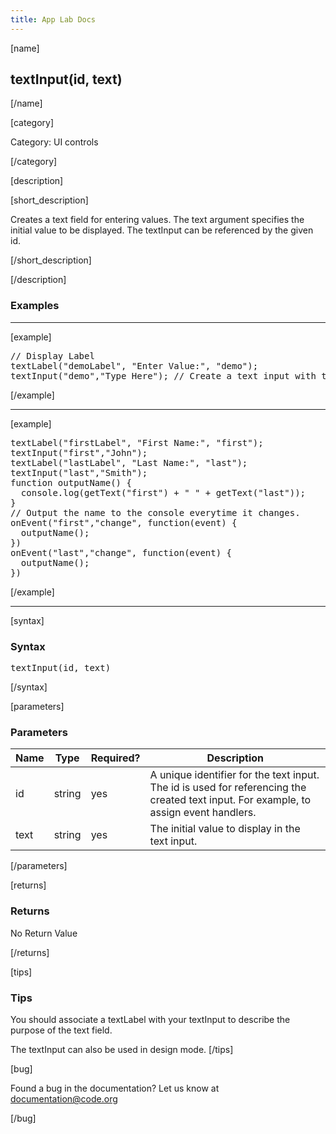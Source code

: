 ```yaml
---
title: App Lab Docs
---
```


[name]

## textInput(id, text)

[/name]


[category]

Category: UI controls

[/category]

[description]

[short_description]

Creates a text field for entering values. The text argument specifies the initial value to be displayed. The textInput can be referenced by the given id.

[/short_description]

[/description]

### Examples
____________________________________________________

[example]

<pre>
// Display Label
textLabel("demoLabel", "Enter Value:", "demo");
textInput("demo","Type Here"); // Create a text input with the initial value "Type Here"
</pre>

[/example]

____________________________________________________

[example]

<pre>
textLabel("firstLabel", "First Name:", "first");
textInput("first","John");
textLabel("lastLabel", "Last Name:", "last");
textInput("last","Smith");
function outputName() {
  console.log(getText("first") + " " + getText("last"));
}
// Output the name to the console everytime it changes.
onEvent("first","change", function(event) {
  outputName();
})
onEvent("last","change", function(event) {
  outputName();
})
</pre>

[/example]

____________________________________________________

[syntax]

### Syntax
<pre>
textInput(id, text)
</pre>

[/syntax]


[parameters]

### Parameters

| Name  | Type | Required? | Description |
|-----------------|------|-----------|-------------|
| id | string | yes | A unique identifier for the text input. The id is used for referencing the created text input. For example, to assign event handlers. |
| text | string | yes | The initial value to display in the text input. |
[/parameters]

[returns]

### Returns
No Return Value

[/returns]

[tips]

### Tips
You should associate a textLabel with your textInput to describe the purpose of the text field.


The textInput can also be used in design mode.
[/tips]

[bug]

Found a bug in the documentation? Let us know at documentation@code.org

[/bug]

